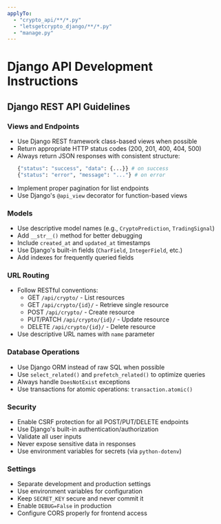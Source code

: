 ```yaml
---
applyTo:
  - "crypto_api/**/*.py"
  - "letsgetcrypto_django/**/*.py"
  - "manage.py"
---
```


# Django API Development Instructions

## Django REST API Guidelines

### Views and Endpoints
- Use Django REST framework class-based views when possible
- Return appropriate HTTP status codes (200, 201, 400, 404, 500)
- Always return JSON responses with consistent structure:
  ```python
  {"status": "success", "data": {...}} # on success
  {"status": "error", "message": "..."} # on error
  ```
- Implement proper pagination for list endpoints
- Use Django's `@api_view` decorator for function-based views

### Models
- Use descriptive model names (e.g., `CryptoPrediction`, `TradingSignal`)
- Add `__str__()` method for better debugging
- Include `created_at` and `updated_at` timestamps
- Use Django's built-in fields (`CharField`, `IntegerField`, etc.)
- Add indexes for frequently queried fields

### URL Routing
- Follow RESTful conventions:
  - GET `/api/crypto/` - List resources
  - GET `/api/crypto/{id}/` - Retrieve single resource
  - POST `/api/crypto/` - Create resource
  - PUT/PATCH `/api/crypto/{id}/` - Update resource
  - DELETE `/api/crypto/{id}/` - Delete resource
- Use descriptive URL names with `name` parameter

### Database Operations
- Use Django ORM instead of raw SQL when possible
- Use `select_related()` and `prefetch_related()` to optimize queries
- Always handle `DoesNotExist` exceptions
- Use transactions for atomic operations: `transaction.atomic()`

### Security
- Enable CSRF protection for all POST/PUT/DELETE endpoints
- Use Django's built-in authentication/authorization
- Validate all user inputs
- Never expose sensitive data in responses
- Use environment variables for secrets (via `python-dotenv`)

### Settings
- Separate development and production settings
- Use environment variables for configuration
- Keep `SECRET_KEY` secure and never commit it
- Enable `DEBUG=False` in production
- Configure CORS properly for frontend access
